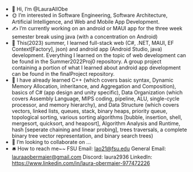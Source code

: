 - 🫡 Hi, I’m @LauraAllObe
- 🌞 I’m interested in Software Engineering, Software Architecture, Artificial Intelligence, and Web and Mobile App Development.
- ✍️ I’m currently working on an android or MAUI app for the three week semester break 
  using java (with a concentration on Android)
- 💫 This(2023) summer, I learned full-stack web (C#, .NET, MAUI, EF Context[Factory], json) and android app (Android Studio, java) development. Everything I learned on the topic of web development can be found in the Summer2022Proj0 repository. A group project containing a portion of what I learned about android app development can be found in the finalProject repository.
- 📒 I have already learned C++ (which covers basic syntax, Dynamic Memory Allocation, inheritance, and Aggregation and Composition), basics of C# (app design and unity specific), 
  Data Organization (which covers Assembly Language, MIPS coding, pipeline, ALU, single-cycle processor, and memory hierarchy), and Data Structure (which covers vectors, linked lists, 
  queues, stack, binary heaps, priority queue, topological sorting, various sorting algorithms [bubble, insertion, shell, mergesort, quicksort, and heaposrt], Algorithm Analysis and 
  Runtime, hash [seperate chaining and linear probing], trees traversals, a complete binary tree vector representation, and binary search trees)
- 🤝 I’m looking to collaborate on ...
- 🛎️ How to reach me~~
  FSU Email: lao21@fsu.edu
  General Email: lauraaobermaier@gmail.com
  Discord: laura2936
  LinkedIn: https://www.linkedin.com/in/laura-obermaier-977472226
